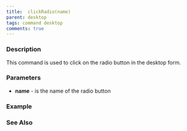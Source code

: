 ```yaml
---
title:  clickRadio(name)
parent: desktop
tags: command desktop
comments: true
---
```


### Description

This command is used to click on the radio button in the desktop form.

### Parameters

- **name** - is the name of the radio button

### Example


### See Also